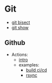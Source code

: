 # Git

- [git bisect](https://theweeklychallenge.org/blog/git-bisect/)
- [git show](https://theweeklychallenge.org/blog/git-show/)

## Github

- Actions:
  - [intro](https://theweeklychallenge.org/blog/github-actions/)
  - examples:
    - [build ci/cd](https://zellwk.com/blog/understanding-github-actions/)
    - [rsync](https://zellwk.com/blog/rsync-with-github-actions-when-using-a-custom-port/)
